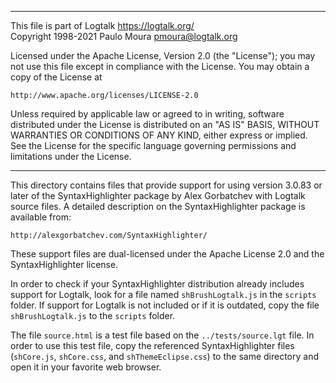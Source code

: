 ________________________________________________________________________

This file is part of Logtalk <https://logtalk.org/>  
Copyright 1998-2021 Paulo Moura <pmoura@logtalk.org>

Licensed under the Apache License, Version 2.0 (the "License");
you may not use this file except in compliance with the License.
You may obtain a copy of the License at

    http://www.apache.org/licenses/LICENSE-2.0

Unless required by applicable law or agreed to in writing, software
distributed under the License is distributed on an "AS IS" BASIS,
WITHOUT WARRANTIES OR CONDITIONS OF ANY KIND, either express or implied.
See the License for the specific language governing permissions and
limitations under the License.
________________________________________________________________________


This directory contains files that provide support for using version 3.0.83 
or later of the SyntaxHighlighter package by Alex Gorbatchev with Logtalk 
source files. A detailed description on the SyntaxHighlighter package is 
available from:

	http://alexgorbatchev.com/SyntaxHighlighter/

These support files are dual-licensed under the Apache License 2.0 and the
SyntaxHighlighter license.

In order to check if your SyntaxHighlighter distribution already includes 
support for Logtalk, look for a file named `shBrushLogtalk.js` in the
`scripts` folder. If support for Logtalk is not included or if it is
outdated, copy the file `shBrushLogtalk.js` to the `scripts` folder.

The file `source.html` is a test file based on the `../tests/source.lgt`
file. In order to use this test file, copy the referenced SyntaxHighlighter
files (`shCore.js`, `shCore.css`, and `shThemeEclipse.css`) to the same
directory and open it in your favorite web browser.
